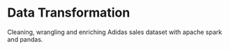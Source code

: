 # Data Transformation
Cleaning, wrangling and enriching Adidas sales dataset with apache spark and pandas.
